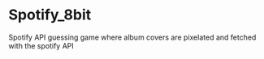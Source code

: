 # Spotify_8bit
 Spotify API guessing game where album covers are pixelated and fetched with the spotify API
